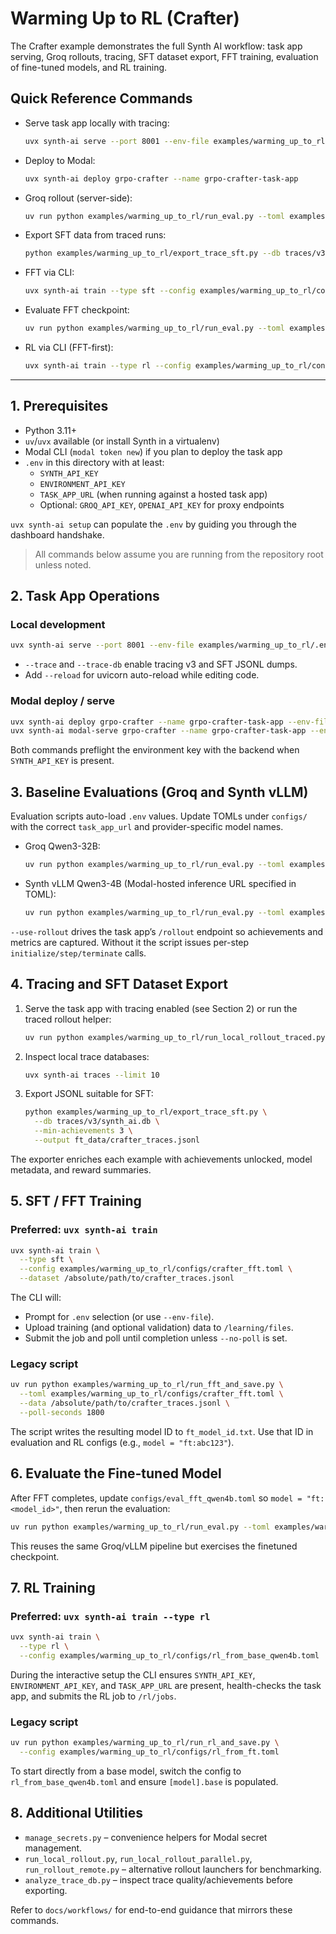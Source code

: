 # Warming Up to RL (Crafter)

The Crafter example demonstrates the full Synth AI workflow: task app serving, Groq rollouts, tracing, SFT dataset export, FFT training, evaluation of fine-tuned models, and RL training.

## Quick Reference Commands

- Serve task app locally with tracing:
  ```bash
  uvx synth-ai serve --port 8001 --env-file examples/warming_up_to_rl/.env --trace traces/v3
  ```
- Deploy to Modal:
  ```bash
  uvx synth-ai deploy grpo-crafter --name grpo-crafter-task-app
  ```
- Groq rollout (server-side):
  ```bash
  uv run python examples/warming_up_to_rl/run_eval.py --toml examples/warming_up_to_rl/configs/eval_groq_qwen32b.toml --use-rollout
  ```
- Export SFT data from traced runs:
  ```bash
  python examples/warming_up_to_rl/export_trace_sft.py --db traces/v3/synth_ai.db --output ft_data/crafter_traces.jsonl
  ```
- FFT via CLI:
  ```bash
  uvx synth-ai train --type sft --config examples/warming_up_to_rl/configs/crafter_fft.toml --dataset /absolute/path/to/data.jsonl
  ```
- Evaluate FFT checkpoint:
  ```bash
  uv run python examples/warming_up_to_rl/run_eval.py --toml examples/warming_up_to_rl/configs/eval_fft_qwen4b.toml --use-rollout
  ```
- RL via CLI (FFT-first):
  ```bash
  uvx synth-ai train --type rl --config examples/warming_up_to_rl/configs/rl_from_ft.toml
  ```

---

## 1. Prerequisites

- Python 3.11+
- `uv`/`uvx` available (or install Synth in a virtualenv)
- Modal CLI (`modal token new`) if you plan to deploy the task app
- `.env` in this directory with at least:
  - `SYNTH_API_KEY`
  - `ENVIRONMENT_API_KEY`
  - `TASK_APP_URL` (when running against a hosted task app)
  - Optional: `GROQ_API_KEY`, `OPENAI_API_KEY` for proxy endpoints

`uvx synth-ai setup` can populate the `.env` by guiding you through the dashboard handshake.

> All commands below assume you are running from the repository root unless noted.

## 2. Task App Operations

### Local development

```bash
uvx synth-ai serve --port 8001 --env-file examples/warming_up_to_rl/.env --trace traces/v3 --trace-db traces/v3/synth_ai.db
```

- `--trace` and `--trace-db` enable tracing v3 and SFT JSONL dumps.
- Add `--reload` for uvicorn auto-reload while editing code.

### Modal deploy / serve

```bash
uvx synth-ai deploy grpo-crafter --name grpo-crafter-task-app --env-file examples/warming_up_to_rl/.env
uvx synth-ai modal-serve grpo-crafter --name grpo-crafter-task-app --env-file examples/warming_up_to_rl/.env
```

Both commands preflight the environment key with the backend when `SYNTH_API_KEY` is present.

## 3. Baseline Evaluations (Groq and Synth vLLM)

Evaluation scripts auto-load `.env` values. Update TOMLs under `configs/` with the correct `task_app_url` and provider-specific model names.

- Groq Qwen3-32B:
  ```bash
  uv run python examples/warming_up_to_rl/run_eval.py --toml examples/warming_up_to_rl/configs/eval_groq_qwen32b.toml --use-rollout
  ```
- Synth vLLM Qwen3-4B (Modal-hosted inference URL specified in TOML):
  ```bash
  uv run python examples/warming_up_to_rl/run_eval.py --toml examples/warming_up_to_rl/configs/eval_modal_qwen4b.toml --use-rollout
  ```

`--use-rollout` drives the task app’s `/rollout` endpoint so achievements and metrics are captured. Without it the script issues per-step `initialize/step/terminate` calls.

## 4. Tracing and SFT Dataset Export

1. Serve the task app with tracing enabled (see Section 2) or run the traced rollout helper:
   ```bash
   uv run python examples/warming_up_to_rl/run_local_rollout_traced.py --episodes 10 --difficulty easy
   ```
2. Inspect local trace databases:
   ```bash
   uvx synth-ai traces --limit 10
   ```
3. Export JSONL suitable for SFT:
   ```bash
   python examples/warming_up_to_rl/export_trace_sft.py \
     --db traces/v3/synth_ai.db \
     --min-achievements 3 \
     --output ft_data/crafter_traces.jsonl
   ```

The exporter enriches each example with achievements unlocked, model metadata, and reward summaries.

## 5. SFT / FFT Training

### Preferred: `uvx synth-ai train`

```bash
uvx synth-ai train \
  --type sft \
  --config examples/warming_up_to_rl/configs/crafter_fft.toml \
  --dataset /absolute/path/to/crafter_traces.jsonl
```

The CLI will:
- Prompt for `.env` selection (or use `--env-file`).
- Upload training (and optional validation) data to `/learning/files`.
- Submit the job and poll until completion unless `--no-poll` is set.

### Legacy script

```bash
uv run python examples/warming_up_to_rl/run_fft_and_save.py \
  --toml examples/warming_up_to_rl/configs/crafter_fft.toml \
  --data /absolute/path/to/crafter_traces.jsonl \
  --poll-seconds 1800
```

The script writes the resulting model ID to `ft_model_id.txt`. Use that ID in evaluation and RL configs (e.g., `model = "ft:abc123"`).

## 6. Evaluate the Fine-tuned Model

After FFT completes, update `configs/eval_fft_qwen4b.toml` so `model = "ft:<model_id>"`, then rerun the evaluation:

```bash
uv run python examples/warming_up_to_rl/run_eval.py --toml examples/warming_up_to_rl/configs/eval_fft_qwen4b.toml --use-rollout
```

This reuses the same Groq/vLLM pipeline but exercises the finetuned checkpoint.

## 7. RL Training

### Preferred: `uvx synth-ai train --type rl`

```bash
uvx synth-ai train \
  --type rl \
  --config examples/warming_up_to_rl/configs/rl_from_base_qwen4b.toml
```

During the interactive setup the CLI ensures `SYNTH_API_KEY`, `ENVIRONMENT_API_KEY`, and `TASK_APP_URL` are present, health-checks the task app, and submits the RL job to `/rl/jobs`.

### Legacy script

```bash
uv run python examples/warming_up_to_rl/run_rl_and_save.py \
  --config examples/warming_up_to_rl/configs/rl_from_ft.toml
```

To start directly from a base model, switch the config to `rl_from_base_qwen4b.toml` and ensure `[model].base` is populated.

## 8. Additional Utilities

- `manage_secrets.py` – convenience helpers for Modal secret management.
- `run_local_rollout.py`, `run_local_rollout_parallel.py`, `run_rollout_remote.py` – alternative rollout launchers for benchmarking.
- `analyze_trace_db.py` – inspect trace quality/achievements before exporting.

Refer to `docs/workflows/` for end-to-end guidance that mirrors these commands.
